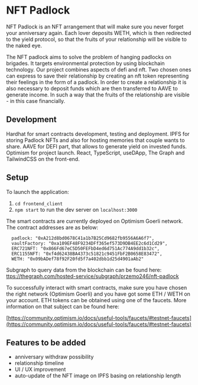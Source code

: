 # NFT Padlock

NFT Padlock is an NFT arrangement that will make sure you never forget your anniversary again. Each lover deposits WETH, which is then redirected to the yield protocol, so that the fruits of your relationship will be visible to the naked eye.

The NFT padlock aims to solve the problem of hanging padlocks on brigades. It targets environmental protection by using blockchain technology. Our project combines aspects of defi and nft. Two chosen ones can express to save their relationship by creating an nft token representing their feelings in the form of a padlock. In order to create a relationship it is also necessary to deposit funds which are then transferred to AAVE to generate income. In such a way that the fruits of the relationship are visible - in this case financially.

## Development

Hardhat for smart contracts development, testing and deployment. IPFS for storing Padlock NFTs and also for hosting memories that couple wants to share. AAVE for DEFI part, that allows to generate yield on invested funds. Optimism for project launch. React, TypeScript, useDApp, The Graph and TailwindCSS on the front-end.

## Setup

To launch the application:

1. `cd frontend_client`
2. `npm start` to run the dev server on `localhost:3000`

The smart contracts are currently deployed on Optimism Goerli network. The contract addresses are as below:

```
  padlock: "0xA212d8bd0678C41a1b7B25Cd9682fb9556A6A6f7",
  vaultFactory: "0xa109EF48F9234DFf365ef573D9DB4EE2c6d1Cd29",
  ERC721NFT: "0x866Fd67eC5D50FEFbD4ed6d751Ac774A9dd1b32c",
  ERC1155NFT: "0xf4d62438BA4373c51821c9451FbF2B0658E83472",
  WETH: "0x09bADef78f92F20fd5f7a402dbb1d25d4901aAb2"
```

Subgraph to query data from the blockchain can be found here:
[ttps://thegraph.com/hosted-service/subgraph/przemo246/nft-padlock](https://thegraph.com/hosted-service/subgraph/przemo246/nft-padlock)

To successfully interact with smart contracts, make sure you have chosen the right network (Optimism Goerli) and you have got some ETH / WETH on your account. ETH tokens can be obtained using one of the faucets. More information on that subject can be found here:

[https://community.optimism.io/docs/useful-tools/faucets/#testnet-faucets](https://community.optimism.io/docs/useful-tools/faucets/#testnet-faucets)

## Features to be added

-   anniversary withdraw possibility
-   relationship timeline
-   UI / UX improvement
-   auto-update of the NFT image on IPFS basing on relationship length
